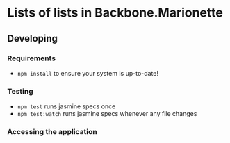 # Lists of lists in Backbone.Marionette

## Developing

### Requirements

* `npm install` to ensure your system is up-to-date!

### Testing

* `npm test` runs jasmine specs once
* `npm test:watch` runs jasmine specs whenever any file changes

### Accessing the application
